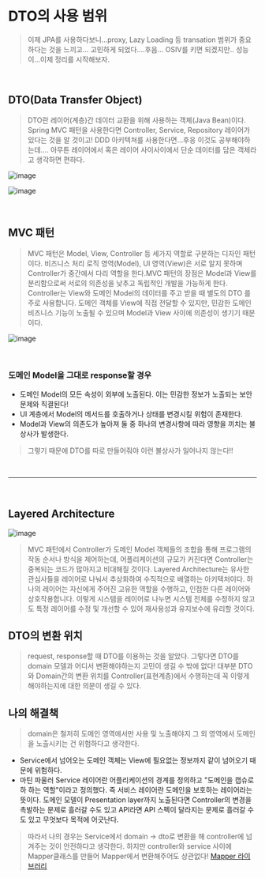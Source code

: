# DTO의 사용 범위
> 이제 JPA를 사용하다보니...proxy, Lazy Loading 등 transation 범위가 중요하다는 것을 느끼고... 고민하게 되었다....후음... OSIV를 키면 되겠지만.. 성능이...이제 정리를 시작해보자.

<br>

## DTO(Data Transfer Object)
> DTO란 레이어(계층)간 데이터 교환을 위해 사용하는 객체(Java Bean)이다. Spring MVC 패턴을 사용한다면 Controller, Service, Repository 레이어가 있다는 것을 알 것이고! DDD 아키텍쳐를 사용한다면...후응 이것도 공부해야하는데.... 아무튼 레이어에서 혹은 레이어 사이사이에서 단순 데이터를 담은 객체라고 생각하면 편하다.

![image](https://user-images.githubusercontent.com/74396651/208408992-a816480d-b09f-456b-9242-fa02dbcf95f3.png)

![image](https://user-images.githubusercontent.com/74396651/208409548-50bcdbc3-0d70-4018-bec6-9251e08a19a0.png)

<br>

## MVC 패턴
> MVC 패턴은 Model, View, Controller 등 세가지 역할로 구분하는 디자인 패턴이다. 비즈니스 처리 로직 영역(Model), UI 영역(View)은 서로 알지 못하며 Controller가 중간에서 다리 역할을 한다.MVC 패턴의 장점은 Model과 View를 분리함으로써 서로의 의존성을 낮추고 독립적인 개발을 가능하게 한다. Controller는 View와 도메인 Model의 데이터를 주고 받을 때 별도의 DTO 를 주로 사용합니다. 도메인 객체를 View에 직접 전달할 수 있지만, 민감한 도메인 비즈니스 기능이 노출될 수 있으며 Model과 View 사이에 의존성이 생기기 때문이다. 

![image](https://user-images.githubusercontent.com/74396651/208410805-7760efb9-3aa8-497b-9d21-587f2965e093.png)


<br>

### 도메인 Model을 그대로 response할 경우
- 도메인 Model의 모든 속성이 외부에 노출된다. 이는 민감한 정보가 노출되는 보안 문제와 직결된다!
- UI 계층에서 Model의 메서드를 호출하거나 상태를 변경시킬 위험이 존재한다.
- Model과 View의 의존도가 높아져 둘 중 하나의 변경사항에 따라 영향을 끼치는 불상사가 발생한다.

> 그렇기 때문에 DTO를 따로 만들어줘야 이런 불상사가 일어나지 않는다!!
<br>
<hr>
<br>

## Layered Architecture

![image](https://user-images.githubusercontent.com/74396651/208410805-7760efb9-3aa8-497b-9d21-587f2965e093.png)

> MVC 패턴에서 Controller가 도메인 Model 객체들의 조합을 통해 프로그램의 작동 순서나 방식을 제어하는데, 어플리케이션의 규모가 커진다면 Controller는 중복되는 코드가 많아지고 비대해질 것이다.
> Layered Architecture는 유사한 관심사들을 레이어로 나눠서 추상화하여 수직적으로 배열하는 아키텍처이다. 하나의 레이어는 자신에게 주어진 고유한 역할을 수행하고, 인접한 다른 레이어와 상호작용합니다. 이렇게 시스템을 레이어로 나누면 시스템 전체를 수정하지 않고도 특정 레이어를 수정 및 개선할 수 있어 재사용성과 유지보수에 유리할 것이다.

## DTO의 변환 위치 
> request, response할 때 DTO를 이용하는 것을 알았다. 그렇다면 DTO를 domain 모델과 어디서 변환해야하는지 고민이 생길 수 밖에 없다! 대부분 DTO와 Domain간의 변환 위치를 Controller(표현계층)에서 수행하는데 꼭 이렇게 해야하는지에 대한 의문이 생길 수 있다. 

## 나의 해결책
> domain은 철저히 도메인 영역에서만 사용 및 노출해야지 그 외 영역에서 도메인을 노출시키는 건 위험하다고 생각한다. 
- Service에서 넘어오는 도메인 객체는 View에 필요없는 정보까지 같이 넘어오기 때문에 위험하다.
- 마틴 파울러 Service 레이어란 어플리케이션의 경계를 정의하고 "도메인을 캡슈로하 하는 역할"이라고 정의했다. 즉 서비스 레이어란 도메인을 보호하는 레이어라는 뜻이다. 도메인 모델이 Presentation layer까지 노출된다면 Controller의 변경을 촉발하는 문제로 흘러갈 수도 있고 API라면 API 스펙이 달라지는 문제로 흘러갈 수도 있고 무엇보다 목적에 어긋난다.

> 따라서 나의 경우는 Service에서 domain -> dto로 변환을 해 controller에 넘겨주는 것이 안전하다고 생각한다. 하지만 controller와 service 사이에 Mapper클래스를 만들어 Mapper에서 변환해주어도 상관없다! [Mapper 라이브러리](https://its-ward.tistory.com/entry/Spring-DTO%EC%99%80-Mapper)





